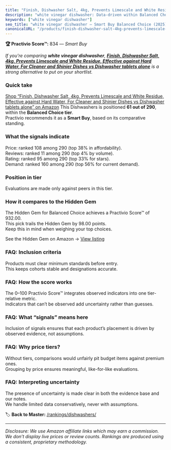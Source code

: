 ```yaml
---
title: "Finish, Dishwasher Salt, 4kg, Prevents Limescale and White Residue, Effective against Hard Water, For Cleaner and Shinier Dishes vs Dishwasher tablets alone"
description: "white vinegar dishwasher: Data-driven within Balanced Choice ranking using the Practivio Score™. Positioned by quality, value, demand, findability, momentum."
keywords: ["white vinegar dishwasher"]
seo_title: "white vinegar dishwasher — Smart Buy Balanced Choice (2025)"
canonicalURL: "/products/finish-dishwasher-salt-4kg-prevents-limescale-and-white-residue-effective-against-hard-water-for-cleaner-and-shinier-dishes-vs-dishwasher-tablets-alone-B0BXPTJ8DC/"
---
```


**🏆 Practivio Score™:** 834 — _Smart Buy_


*If you're comparing **white vinegar dishwasher**, **[Finish, Dishwasher Salt, 4kg, Prevents Limescale and White Residue, Effective against Hard Water, For Cleaner and Shinier Dishes vs Dishwasher tablets alone](https://www.amazon.com/dp/B0BXPTJ8DC?tag=practivio-20)** is a strong alternative to put on your shortlist.*
### Quick take
[Shop “Finish, Dishwasher Salt, 4kg, Prevents Limescale and White Residue, Effective against Hard Water, For Cleaner and Shinier Dishes vs Dishwasher tablets alone” on Amazon](https://www.amazon.com/dp/B0BXPTJ8DC?tag=practivio-20)
This Dishwashers is positioned **61 out of 290**, within the **Balanced Choice tier**.  
Practivio recommends it as a **Smart Buy**, based on its comparative standing.

### What the signals indicate
Price: ranked 108 among 290 (top 38% in affordability).  
Reviews: ranked 11 among 290 (top 4% by volume).  
Rating: ranked 95 among 290 (top 33% for stars).  
Demand: ranked 160 among 290 (top 56% for current demand).

### Position in tier
Evaluations are made only against peers in this tier.

### How it compares to the Hidden Gem
The Hidden Gem for Balanced Choice achieves a Practivio Score™ of 932.00.  
This pick trails the Hidden Gem by 98.00 points.  
Keep this in mind when weighing your top choices.  

See the Hidden Gem on Amazon → [View listing](https://www.amazon.com/dp/B097C8DKYX?tag=practivio-20)

### FAQ: Inclusion criteria
Products must clear minimum standards before entry.  
This keeps cohorts stable and designations accurate.

### FAQ: How the score works
The 0–100 Practivio Score™ integrates observed indicators into one tier-relative metric.  
Indicators that can’t be observed add uncertainty rather than guesses.

### FAQ: What “signals” means here
Inclusion of signals ensures that each product’s placement is driven by observed evidence, not assumptions.

### FAQ: Why price tiers?
Without tiers, comparisons would unfairly pit budget items against premium ones.  
Grouping by price ensures meaningful, like-for-like evaluations.

### FAQ: Interpreting uncertainty
The presence of uncertainty is made clear in both the evidence base and our notes.  
We handle limited data conservatively, never with assumptions.


🏷️ **Back to Master:** [/rankings/dishwashers/](/rankings/dishwashers/)

---
_Disclosure: We use Amazon affiliate links which may earn a commission. We don’t display live prices or review counts. Rankings are produced using a consistent, proprietary methodology._
